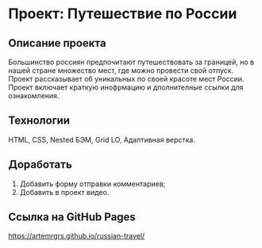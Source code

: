 # Проект: Путешествие по России

## Описание проекта

Большинство россиян предпочитают путешествовать за границей, но в нашей стране множество мест, где можно провести свой отпуск. Проект рассказывает об уникальных по своей красоте мест России. Проект включает краткую инофрмацию и дполнителные ссылки для ознакомления.

## Технологии

HTML, CSS, Nested БЭМ, Grid LO, Aдаптивная верстка.

## Доработать

1. Добавить форму отправки комментариев;
2. Добавить в проект видео.

## Ссылка на GitHub Pages
https://artemrgrs.github.io/russian-travel/

